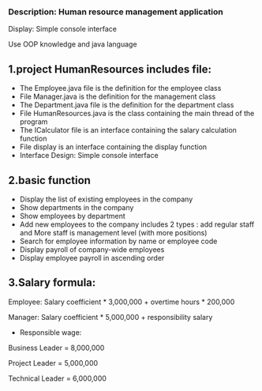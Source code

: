 ### Description: Human resource management application

Display: Simple console interface

Use OOP knowledge and java language

## 1.project HumanResources includes file:
- The Employee.java file is the definition for the employee class
- File Manager.java is the definition for the management class
- The Department.java file is the definition for the department class
- File HumanResources.java is the class containing the main thread of the program
- The ICalculator file is an interface containing the salary calculation function
- File display is an interface containing the display function
- Interface Design: Simple console interface

## 2.basic function
- Display the list of existing employees in the company
- Show departments in the company
- Show employees by department
- Add new employees to the company includes 2 types : add regular staff and More staff is management level (with more positions)
- Search for employee information by name or employee code
- Display payroll of company-wide employees
- Display employee payroll in ascending order

## 3.Salary formula:

Employee: Salary coefficient * 3,000,000 + overtime hours * 200,000

Manager: Salary coefficient * 5,000,000 + responsibility salary

- Responsible wage:

Business Leader = 8,000,000

Project Leader = 5,000,000

Technical Leader = 6,000,000




